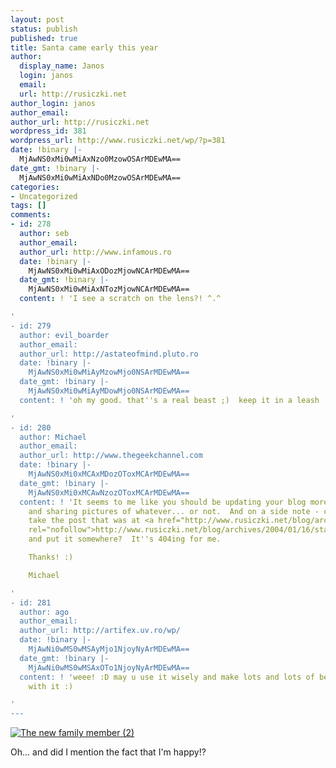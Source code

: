 ```yaml
---
layout: post
status: publish
published: true
title: Santa came early this year
author:
  display_name: Janos
  login: janos
  email: 
  url: http://rusiczki.net
author_login: janos
author_email: 
author_url: http://rusiczki.net
wordpress_id: 381
wordpress_url: http://www.rusiczki.net/wp/?p=381
date: !binary |-
  MjAwNS0xMi0wMiAxNzo0MzowOSArMDEwMA==
date_gmt: !binary |-
  MjAwNS0xMi0wMiAxNDo0MzowOSArMDEwMA==
categories:
- Uncategorized
tags: []
comments:
- id: 278
  author: seb
  author_email: 
  author_url: http://www.infamous.ro
  date: !binary |-
    MjAwNS0xMi0wMiAxODozMjowNCArMDEwMA==
  date_gmt: !binary |-
    MjAwNS0xMi0wMiAxNTozMjowNCArMDEwMA==
  content: ! 'I see a scratch on the lens?! ^.^

'
- id: 279
  author: evil_boarder
  author_email: 
  author_url: http://astateofmind.pluto.ro
  date: !binary |-
    MjAwNS0xMi0wMiAyMzowMjo0NSArMDEwMA==
  date_gmt: !binary |-
    MjAwNS0xMi0wMiAyMDowMjo0NSArMDEwMA==
  content: ! 'oh my good. that''s a real beast ;)  keep it in a leash

'
- id: 280
  author: Michael
  author_email: 
  author_url: http://www.thegeekchannel.com
  date: !binary |-
    MjAwNS0xMi0xMCAxMDozOToxMCArMDEwMA==
  date_gmt: !binary |-
    MjAwNS0xMi0xMCAwNzozOToxMCArMDEwMA==
  content: ! 'It seems to me like you should be updating your blog more frequently
    and sharing pictures of whatever... or not.  And on a side note - could you please
    take the post that was at <a href="http://www.rusiczki.net/blog/archives/2004/01/16/starting_mysql_at_boot_time_on_a_cobalt_raq_550.php"
    rel="nofollow">http://www.rusiczki.net/blog/archives/2004/01/16/starting_mysql_at_boot_time_on_a_cobalt_raq_550.php</a>
    and put it somewhere?  It''s 404ing for me.

    Thanks! :)

    Michael

'
- id: 281
  author: ago
  author_email: 
  author_url: http://artifex.uv.ro/wp/
  date: !binary |-
    MjAwNi0wMS0wMSAyMjo1NjoyNyArMDEwMA==
  date_gmt: !binary |-
    MjAwNi0wMS0wMSAxOTo1NjoyNyArMDEwMA==
  content: ! 'weee! :D may u use it wisely and make lots and lots of beautiful photos
    with it :)

'
---
```

<p><a href="http://www.flickr.com/photos/janos/69377978/"><img src="http://static.flickr.com/35/69377978_9354d1d0f2.jpg" alt="The new family member (2)" border="0" class="image" /></a></p>
<p>Oh... and did I mention the fact that I'm happy!?</p>
